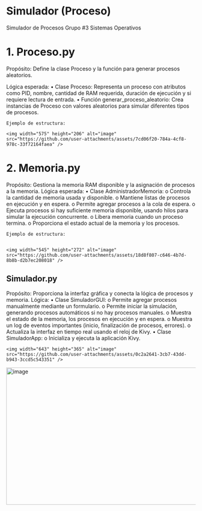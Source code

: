 # Simulador (Proceso)
Simulador de Procesos Grupo #3 Sistemas Operativos

# 1. Proceso.py

  Propósito: Define la clase Proceso y la función para generar procesos aleatorios.
  
  Lógica esperada:
    •
    Clase Proceso: Representa un proceso con atributos como PID, nombre, cantidad de RAM requerida, duración de ejecución y si requiere    lectura de entrada.
    •
    Función generar_proceso_aleatorio: Crea instancias de Proceso con valores aleatorios para simular diferentes tipos de procesos.
    
    Ejemplo de estructura:

    <img width="575" height="206" alt="image" src="https://github.com/user-attachments/assets/7cd06f20-784a-4cf8-978c-33f72164faea" />


# 2. Memoria.py

  Propósito: Gestiona la memoria RAM disponible y la asignación de procesos a la memoria.
  Lógica esperada:
    •
    Clase AdministradorMemoria:
    o
    Controla la cantidad de memoria usada y disponible.
    o
    Mantiene listas de procesos en ejecución y en espera.
    o
    Permite agregar procesos a la cola de espera.
    o
    Ejecuta procesos si hay suficiente memoria disponible, usando hilos para simular la ejecución concurrente.
    o
    Libera memoria cuando un proceso termina.
    o
    Proporciona el estado actual de la memoria y los procesos.
    
    Ejemplo de estructura:


    <img width="545" height="272" alt="image" src="https://github.com/user-attachments/assets/18d8f807-c646-4b7d-8b8b-d2b7ec208018" />


## Simulador.py

  Propósito: Proporciona la interfaz gráfica y conecta la lógica de procesos y memoria.
  Lógica:
    •
    Clase SimuladorGUI:
    o
    Permite agregar procesos manualmente mediante un formulario.
    o
    Permite iniciar la simulación, generando procesos automáticos si no hay procesos manuales.
    o
    Muestra el estado de la memoria, los procesos en ejecución y en espera.
    o
    Muestra un log de eventos importantes (inicio, finalización de procesos, errores).
    o
    Actualiza la interfaz en tiempo real usando el reloj de Kivy.
    •
    Clase SimuladorApp:
    o
    Inicializa y ejecuta la aplicación Kivy.

    <img width="643" height="365" alt="image" src="https://github.com/user-attachments/assets/0c2a2641-3cb7-43dd-b943-3ccd5c543351" />
<img width="643" height="365" alt="image" src="https://github.com/user-attachments/assets/a23139fa-febb-4717-853f-12cd1597a79f" />



